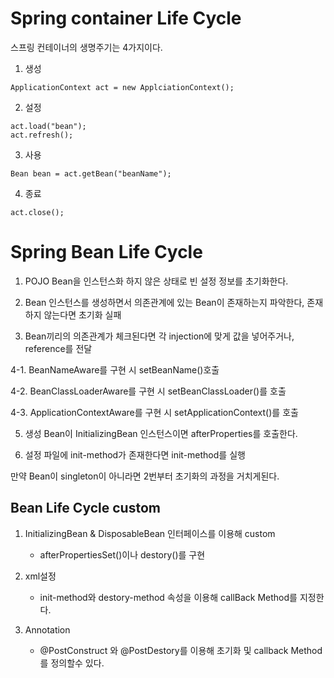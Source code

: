 # Spring container Life Cycle
스프링 컨테이너의 생명주기는 4가지이다.

1. 생성

```ApplicationContext act = new ApplciationContext();```

2. 설정

```
act.load("bean"); 
act.refresh();
```

3. 사용

```Bean bean = act.getBean("beanName");```

4. 종료 

```act.close();```


# Spring Bean Life Cycle
1. POJO Bean을 인스턴스화 하지 않은 상태로 빈 설정 정보를 초기화한다.

2. Bean 인스턴스를 생성하면서 의존관계에 있는 Bean이 존재하는지 파악한다, 존재하지 않는다면 초기화 실패

3. Bean끼리의 의존관계가 체크된다면 각 injection에 맞게 값을 넣어주거나, reference를 전달

4-1. BeanNameAware를 구현 시 setBeanName()호출

4-2. BeanClassLoaderAware를 구현 시 setBeanClassLoader()를 호출

4-3. ApplicationContextAware를 구현 시 setApplicationContext()를 호출

5. 생성 Bean이 InitializingBean 인스턴스이면 afterProperties를 호출한다.

6. 설정 파일에 init-method가 존재한다면 init-method를 실행 

만약 Bean이 singleton이 아니라면 2번부터 초기화의 과정을 거치게된다.

## Bean Life Cycle custom
1. InitializingBean & DisposableBean 인터페이스를 이용해 custom
    - afterPropertiesSet()이나 destory()를 구현
    
2. xml설정
    - init-method와 destory-method 속성을 이용해 callBack Method를 지정한다.

3. Annotation
    - @PostConstruct 와 @PostDestory를 이용해 초기화 및 callback Method를 정의할수 있다.